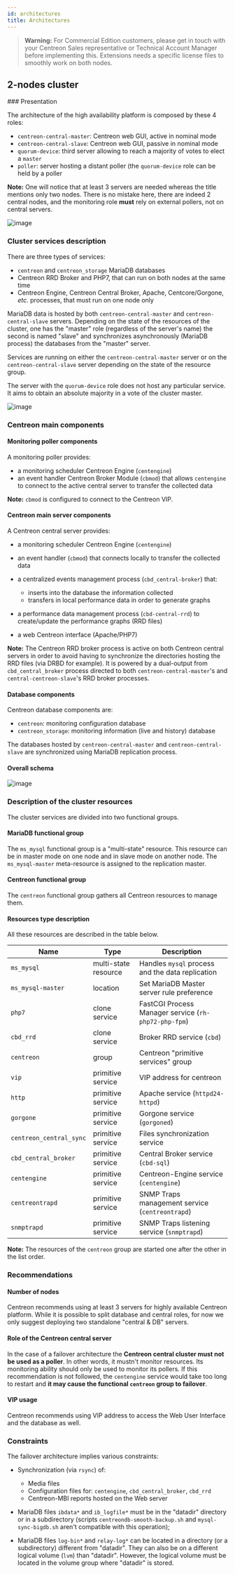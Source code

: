 ```yaml
---
id: architectures
title: Architectures
---
```


> **Warning:** For Commercial Edition customers, please get in touch with your Centreon Sales representative or Technical Account Manager before implementing this. Extensions needs a specific license files to smoothly work on both nodes.  

## 2-nodes cluster

### Presentation

The architecture of the high availability platform is composed by these 4 roles:

* `centreon-central-master`: Centreon web GUI, active in nominal mode
* `centreon-central-slave`: Centreon web GUI, passive in nominal mode
* `quorum-device`: third server allowing to reach a majority of votes to elect a `master`
* `poller`: server hosting a distant poller (the `quorum-device` role can be held by a poller

**Note:** One will notice that at least 3 servers are needed whereas the title mentions only two nodes. There is no mistake here, there are indeed 2 central nodes, and the monitoring role **must** rely on external pollers, not on central servers.

![image](../../assets/integrations/centreon-ha/cluster-2-nodes.png)

### Cluster services description

There are three types of services:

* `centreon` and `centreon_storage` MariaDB databases
* Centreon RRD Broker and PHP7, that can run on both nodes at the same time
* Centreon Engine, Centreon Central Broker, Apache, Centcore/Gorgone, *etc.* processes, that must run on one node only

MariaDB data is hosted by both `centreon-central-master` and `centreon-central-slave` servers. Depending on the state of the resources of the cluster, one has the "master" role (regardless of the server's name) the second is named "slave" and synchronizes asynchronously (MariaDB process) the databases from the "master" server.

Services are running on either the `centreon-central-master` server or on the `centreon-central-slave` server depending on the state of the resource group.

The server with the `quorum-device` role does not host any particular service. It aims to obtain an absolute majority in a vote of the cluster master.

![image](../../assets/integrations/centreon-ha/cluster_services_desc.png)

### Centreon main components

#### Monitoring poller components

A monitoring poller provides:

* a monitoring scheduler Centreon Engine (`centengine`)
* an event handler Centreon Broker Module (`cbmod`) that allows `centengine` to connect to the active central server to transfer the collected data

**Note:** `cbmod` is configured to connect to the Centreon VIP.

#### Centreon main server components

A Centreon central server provides:

* a monitoring scheduler Centreon Engine (`centengine`) 
* an event handler (`cbmod`) that connects locally to transfer the collected data
* a centralized events management process (`cbd_central-broker`) that:

    * inserts into the database the information collected
    * transfers in local performance data in order to generate graphs

* a performance data management process (`cbd-central-rrd`) to create/update the performance graphs (RRD files)
* a web Centreon interface (Apache/PHP7)

**Note:** The Centreon RRD broker process is active on both Centreon central servers in order to avoid having to synchronize the directories hosting the RRD files (via DRBD for example). It is powered by a dual-output from `cbd_central_broker` process directed to both `centreon-central-master`'s and `central-centreon-slave`'s RRD broker processes.

#### Database components

Centreon database components are:

* `centreon`: monitoring configuration database
* `centreon_storage`: monitoring information (live and history) database

The databases hosted by `centreon-central-master` and `centreon-central-slave` are synchronized using MariaDB replication process.

#### Overall schema

![image](../../assets/integrations/centreon-ha/cluster-2-nodes-architecture.png)

### Description of the cluster resources

The cluster services are divided into two functional groups.

#### MariaDB functional group

The `ms_mysql` functional group is a "multi-state" resource. This resource can be in master mode on one node and in slave mode on another node. The `ms_mysql-master` meta-resource is assigned to the replication master.

#### Centreon functional group

The `centreon` functional group gathers all Centreon resources to manage them. 

#### Resources type description

All these resources are described in the table below.

| Name                    | Type                 | Description                                          |
| ----------------------- | -------------------- | ---------------------------------------------------- |
| `ms_mysql`              | multi-state resource | Handles `mysql` process and the data replication     |
| `ms_mysql-master`       | location             | Set MariaDB Master server rule preference            |
| `php7`                  | clone service        | FastCGI Process Manager service (`rh-php72-php-fpm`) |
| `cbd_rrd`               | clone service        | Broker RRD service (`cbd`)                           |
| `centreon`              | group                | Centreon "primitive services" group                  |
| `vip`                   | primitive service    | VIP address for centreon                             |
| `http`                  | primitive service    | Apache service (`httpd24-httpd`)                     |
| `gorgone`               | primitive service    | Gorgone service (`gorgoned`)                         |
| `centreon_central_sync` | primitive service    | Files synchronization service                        |
| `cbd_central_broker`    | primitive service    | Central Broker service (`cbd-sql`)                   |
| `centengine`            | primitive service    | Centreon-Engine service (`centengine`)               |
| `centreontrapd`         | primitive service    | SNMP Traps management service (`centreontrapd`)      |
| `snmptrapd`             | primitive service    | SNMP Traps listening service (`snmptrapd`)           |

**Note:** The resources of the `centreon` group are started one after the other in the list order.

### Recommendations

#### Number of nodes

Centreon recommends using at least 3 servers for highly available Centreon platform. While it is possible to split database and central roles, for now we only suggest deploying two standalone "central & DB" servers.

#### Role of the Centreon central server

In the case of a failover architecture the **Centreon central cluster must not be used as a poller**. In other words, it mustn't monitor resources. Its monitoring ability should only be used to monitor its pollers. If this recommendation is not followed, the `centengine` service would take too long to restart and **it may cause the functional `centreon` group to failover**.

#### VIP usage

Centreon recommends using VIP address to access the Web User Interface and the database as well.

### Constraints

The failover architecture implies various constraints:

* Synchronization (via `rsync`) of:

  * Media files
  * Configuration files for: `centengine`, `cbd_central_broker`, `cbd_rrd`
  * Centreon-MBI reports hosted on the Web server

* MariaDB files `ibdata*` and `ib_logfile*` must be in the "datadir" directory or in a subdirectory (scripts `centreondb-smooth-backup.sh` and `mysql-sync-bigdb.sh` aren't compatible with this operation);
* MariaDB files `log-bin*` and `relay-log*` can be located in a directory (or a subdirectory) different from "datadir". They can also be on a different logical volume (`lvm`) than "datadir". However, the logical volume must be located in the volume group where "datadir" is stored.

